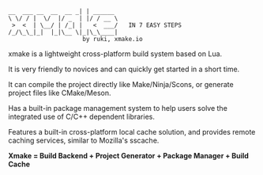     __  ___ __  __  __ _| | ______
    \ \/ / |  \/  |/ _  | |/ / __ \
     >  <  | \__/ | /_| |   <  ___/   IN 7 EASY STEPS
    /_/\_\_|_|  |_|\__ \|_|\_\____|
                         by ruki, xmake.io

xmake is a lightweight cross-platform build system based on Lua.

It is very friendly to novices and can quickly get started in a short time.

It can compile the project directly like Make/Ninja/Scons,
or generate project files like CMake/Meson.

Has a built-in package management system to help users solve the
integrated use of C/C++ dependent libraries.

Features a built-in cross-platform local cache solution, and provides remote
caching services, similar to Mozilla's sscache.

**Xmake = Build Backend + Project Generator + Package Manager + Build Cache**
